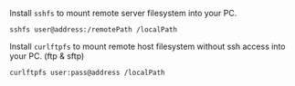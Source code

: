 Install `sshfs` to mount remote server filesystem into your PC.

```
sshfs user@address:/remotePath /localPath
```



Install `curlftpfs` to mount remote host filesystem without ssh access into your PC. (ftp & sftp)

```
curlftpfs user:pass@address /localPath
```

